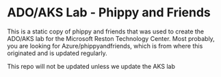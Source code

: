 # ADO/AKS Lab - Phippy and Friends

This is a static copy of phippy and friends that was used to create the ADO/AKS lab for the Microsoft Reston Technology Center.  Most probably, you are looking for Azure/phippyandfriends, which is from where this originated and is updated regularly.

This repo will not be updated unless we update the AKS lab
